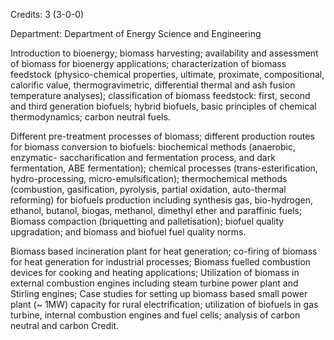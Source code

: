 Credits: 3 (3-0-0)

Department: Department of Energy Science and Engineering

Introduction to bioenergy; biomass harvesting; availability and assessment of biomass for bioenergy applications; characterization of biomass feedstock (physico-chemical properties, ultimate, proximate, compositional, calorific value, thermogravimetric, differential thermal and ash fusion temperature analyses); classification of biomass feedstock: first, second and third generation biofuels; hybrid biofuels, basic principles of chemical thermodynamics; carbon neutral fuels.

Different pre-treatment processes of biomass; different production routes for biomass conversion to biofuels: biochemical methods (anaerobic, enzymatic- saccharification and fermentation process, and dark fermentation, ABE fermentation); chemical processes (trans-esterification, hydro-processing, micro-emulsification); thermochemical methods (combustion, gasification, pyrolysis, partial oxidation, auto-thermal reforming) for biofuels production including synthesis gas, bio-hydrogen, ethanol, butanol, biogas, methanol, dimethyl ether and paraffinic fuels; Biomass compaction (briquetting and palletisation); biofuel quality upgradation; and biomass and biofuel fuel quality norms.

Biomass based incineration plant for heat generation; co-firing of biomass for heat generation for industrial processes; Biomass fuelled combustion devices for cooking and heating applications; Utilization of biomass in external combustion engines including steam turbine power plant and Stirling engines; Case studies for setting up biomass based small power plant (~ 1MW) capacity for rural electrification; utilization of biofuels in gas turbine, internal combustion engines and fuel cells; analysis of carbon neutral and carbon Credit.
